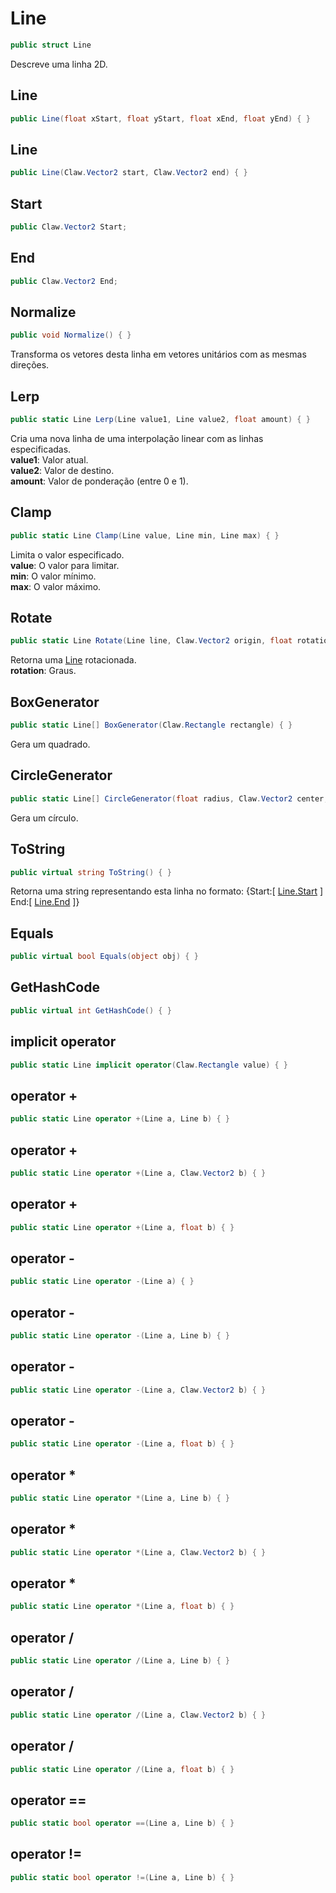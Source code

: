 # Line
```csharp
public struct Line
```
Descreve uma linha 2D.<br />
## Line
```csharp
public Line(float xStart, float yStart, float xEnd, float yEnd) { }
```
## Line
```csharp
public Line(Claw.Vector2 start, Claw.Vector2 end) { }
```
## Start
```csharp
public Claw.Vector2 Start;
```
## End
```csharp
public Claw.Vector2 End;
```
## Normalize
```csharp
public void Normalize() { }
```
Transforma os vetores desta linha em vetores unitários com as mesmas direções.<br />
## Lerp
```csharp
public static Line Lerp(Line value1, Line value2, float amount) { }
```
Cria uma nova linha de uma interpolação linear com as linhas especificadas.<br />
**value1**: Valor atual.<br />
**value2**: Valor de destino.<br />
**amount**: Valor de ponderação (entre 0 e 1).<br />
## Clamp
```csharp
public static Line Clamp(Line value, Line min, Line max) { }
```
Limita o valor especificado.<br />
**value**: O valor para limitar.<br />
**min**: O valor mínimo.<br />
**max**: O valor máximo.<br />
## Rotate
```csharp
public static Line Rotate(Line line, Claw.Vector2 origin, float rotation) { }
```
Retorna uma [Line](/api/Claw/Line.md#Line) rotacionada.<br />
**rotation**: Graus.<br />
## BoxGenerator
```csharp
public static Line[] BoxGenerator(Claw.Rectangle rectangle) { }
```
Gera um quadrado.<br />
## CircleGenerator
```csharp
public static Line[] CircleGenerator(float radius, Claw.Vector2 center, int segments) { }
```
Gera um círculo.<br />
## ToString
```csharp
public virtual string ToString() { }
```
Retorna uma string representando esta linha no formato:
            {Start:[ [Line.Start](/api/Claw/Line.md#Start) ] End:[ [Line.End](/api/Claw/Line.md#End) ]}<br />
## Equals
```csharp
public virtual bool Equals(object obj) { }
```
## GetHashCode
```csharp
public virtual int GetHashCode() { }
```
## implicit operator
```csharp
public static Line implicit operator(Claw.Rectangle value) { }
```
## operator +
```csharp
public static Line operator +(Line a, Line b) { }
```
## operator +
```csharp
public static Line operator +(Line a, Claw.Vector2 b) { }
```
## operator +
```csharp
public static Line operator +(Line a, float b) { }
```
## operator -
```csharp
public static Line operator -(Line a) { }
```
## operator -
```csharp
public static Line operator -(Line a, Line b) { }
```
## operator -
```csharp
public static Line operator -(Line a, Claw.Vector2 b) { }
```
## operator -
```csharp
public static Line operator -(Line a, float b) { }
```
## operator *
```csharp
public static Line operator *(Line a, Line b) { }
```
## operator *
```csharp
public static Line operator *(Line a, Claw.Vector2 b) { }
```
## operator *
```csharp
public static Line operator *(Line a, float b) { }
```
## operator /
```csharp
public static Line operator /(Line a, Line b) { }
```
## operator /
```csharp
public static Line operator /(Line a, Claw.Vector2 b) { }
```
## operator /
```csharp
public static Line operator /(Line a, float b) { }
```
## operator ==
```csharp
public static bool operator ==(Line a, Line b) { }
```
## operator !=
```csharp
public static bool operator !=(Line a, Line b) { }
```
